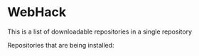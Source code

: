 # WebHack

This is a list of downloadable repositories in a single repository

Repositories that are being installed:

#
